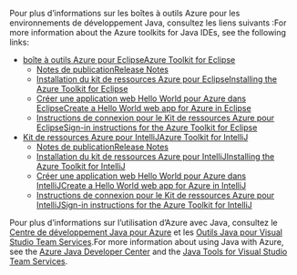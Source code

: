 <span data-ttu-id="4131d-101">Pour plus d’informations sur les boîtes à outils Azure pour les environnements de développement Java, consultez les liens suivants :</span><span class="sxs-lookup"><span data-stu-id="4131d-101">For more information about the Azure toolkits for Java IDEs, see the following links:</span></span>

* [<span data-ttu-id="4131d-102">boîte à outils Azure pour Eclipse</span><span class="sxs-lookup"><span data-stu-id="4131d-102">Azure Toolkit for Eclipse</span></span>](/azure/azure-toolkit-for-eclipse)
  * [<span data-ttu-id="4131d-103">Notes de publication</span><span class="sxs-lookup"><span data-stu-id="4131d-103">Release Notes</span></span>](https://github.com/Microsoft/azure-tools-for-java/releases)
  * [<span data-ttu-id="4131d-104">Installation du kit de ressources Azure pour Eclipse</span><span class="sxs-lookup"><span data-stu-id="4131d-104">Installing the Azure Toolkit for Eclipse</span></span>](/azure/azure-toolkit-for-eclipse-installation)
  * [<span data-ttu-id="4131d-105">Créer une application web Hello World pour Azure dans Eclipse</span><span class="sxs-lookup"><span data-stu-id="4131d-105">Create a Hello World web app for Azure in Eclipse</span></span>](/azure/app-service-web/app-service-web-eclipse-create-hello-world-web-app)
  * [<span data-ttu-id="4131d-106">Instructions de connexion pour le Kit de ressources Azure pour Eclipse</span><span class="sxs-lookup"><span data-stu-id="4131d-106">Sign-in instructions for the Azure Toolkit for Eclipse</span></span>](/azure/azure-toolkit-for-eclipse-sign-in-instructions)
* [<span data-ttu-id="4131d-107">Kit de ressources Azure pour IntelliJ</span><span class="sxs-lookup"><span data-stu-id="4131d-107">Azure Toolkit for IntelliJ</span></span>](/azure/azure-toolkit-for-intellij)
  * [<span data-ttu-id="4131d-108">Notes de publication</span><span class="sxs-lookup"><span data-stu-id="4131d-108">Release Notes</span></span>](https://github.com/Microsoft/azure-tools-for-java/releases)
  * [<span data-ttu-id="4131d-109">Installation du kit de ressources Azure pour IntelliJ</span><span class="sxs-lookup"><span data-stu-id="4131d-109">Installing the Azure Toolkit for IntelliJ</span></span>](/azure/azure-toolkit-for-intellij-installation)
  * [<span data-ttu-id="4131d-110">Créer une application web Hello World pour Azure dans IntelliJ</span><span class="sxs-lookup"><span data-stu-id="4131d-110">Create a Hello World web app for Azure in IntelliJ</span></span>](/azure/app-service-web/app-service-web-intellij-create-hello-world-web-app)
  * [<span data-ttu-id="4131d-111">Instructions de connexion pour le Kit de ressources Azure pour IntelliJ</span><span class="sxs-lookup"><span data-stu-id="4131d-111">Sign-in instructions for the Azure Toolkit for IntelliJ</span></span>](/azure/azure-toolkit-for-intellij-sign-in-instructions)

<span data-ttu-id="4131d-112">Pour plus d’informations sur l’utilisation d’Azure avec Java, consultez le [Centre de développement Java pour Azure](https://azure.microsoft.com/develop/java/) et les [Outils Java pour Visual Studio Team Services](https://java.visualstudio.com/).</span><span class="sxs-lookup"><span data-stu-id="4131d-112">For more information about using Java with Azure, see the [Azure Java Developer Center](https://azure.microsoft.com/develop/java/) and the [Java Tools for Visual Studio Team Services](https://java.visualstudio.com/).</span></span>
